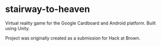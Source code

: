 # stairway-to-heaven
Virtual reality game for the Google Cardboard and Android platform. Built using Unity.

Project was originally created as a submission for Hack at Brown.

